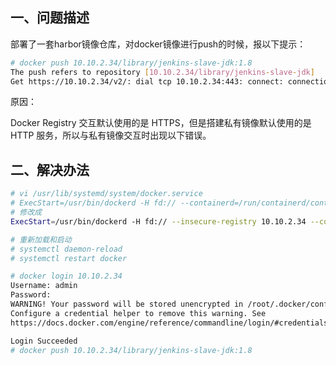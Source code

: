 ## 一、问题描述

部署了一套harbor镜像仓库，对docker镜像进行push的时候，报以下提示：

```bash
# docker push 10.10.2.34/library/jenkins-slave-jdk:1.8       
The push refers to repository [10.10.2.34/library/jenkins-slave-jdk]
Get https://10.10.2.34/v2/: dial tcp 10.10.2.34:443: connect: connection refused
```





原因：

Docker Registry 交互默认使用的是 HTTPS，但是搭建私有镜像默认使用的是 HTTP 服务，所以与私有镜像交互时出现以下错误。







## 二、解决办法

```bash
# vi /usr/lib/systemd/system/docker.service 
# ExecStart=/usr/bin/dockerd -H fd:// --containerd=/run/containerd/containerd.sock
# 修改成
ExecStart=/usr/bin/dockerd -H fd:// --insecure-registry 10.10.2.34 --containerd=/run/containerd/containerd.sock 

# 重新加载和启动
# systemctl daemon-reload
# systemctl restart docker

# docker login 10.10.2.34
Username: admin
Password: 
WARNING! Your password will be stored unencrypted in /root/.docker/config.json.
Configure a credential helper to remove this warning. See
https://docs.docker.com/engine/reference/commandline/login/#credentials-store

Login Succeeded
# docker push 10.10.2.34/library/jenkins-slave-jdk:1.8
```

